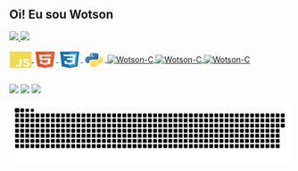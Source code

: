 
## Oi! Eu sou Wotson 
 <div>
  <a href="https://github.com/wotsons">
  <img height="180em" src="https://github-readme-stats.vercel.app/api?username=wotsons&show_icons=true&theme=dark&include_all_commits=true&count_private=true"/>
  <img height="180em" src="https://github-readme-stats.vercel.app/api/top-langs/?username=wotsons&layout=compact&langs_count=7&theme=dark"/>
</div>
  
<div style="display: inline_block"><br>
  <img align="center" alt="Wotson-Js" height="30" width="40" src="https://raw.githubusercontent.com/devicons/devicon/master/icons/javascript/javascript-plain.svg">
  <img align="center" alt="Wotson-HTML" height="30" width="40" src="https://raw.githubusercontent.com/devicons/devicon/master/icons/html5/html5-original.svg">
  <img align="center" alt="Wotson-CSS" height="30" width="40" src="https://raw.githubusercontent.com/devicons/devicon/master/icons/css3/css3-original.svg">
  <img align="center" alt="Wotson-Python" height="30" width="40" src="https://raw.githubusercontent.com/devicons/devicon/master/icons/python/python-original.svg">
  <img align="center" alt="Wotson-C" height="30" width="40"src='https://cdn.jsdelivr.net/gh/devicons/devicon/icons/c/c-plain.svg'>
  <img align="center" alt="Wotson-C" height="30" width="40"src='https://cdn.jsdelivr.net/gh/devicons/devicon/icons/java/java-original.svg'>
  <img align="center" alt="Wotson-C" height="30" width="40"src='https://cdn.jsdelivr.net/gh/devicons/devicon/icons/nodejs/nodejs-original.svg'>
</div>
  
  ##
 
<div> 

  <a href="https://instagram.com/uots.s" target="_blank"><img src="https://img.shields.io/badge/-Instagram-%23E4405F?style=for-the-badge&logo=instagram&logoColor=white" target="_blank"></a> 
  <a href = "mailto:wotsonbsf@hotmail.com"><img src="https://img.shields.io/badge/-Gmail-%23333?style=for-the-badge&logo=gmail&logoColor=white" target="_blank"></a>
  <a href="https://www.linkedin.com/in/wotson-sula-96836210b/" target="_blank"><img src="https://img.shields.io/badge/-LinkedIn-%230077B5?style=for-the-badge&logo=linkedin&logoColor=white" target="_blank"></a> 
 
  ![Snake animation](https://github.com/wotsons/wotsons/blob/output/github-contribution-grid-snake.svg)
 
</div>

